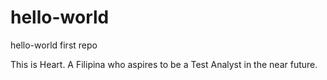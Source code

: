 # hello-world
hello-world first repo

This is Heart. A Filipina who aspires to be a Test Analyst in the near future.
